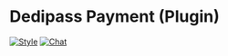 # Dedipass Payment (Plugin)

[![Style](https://github.styleci.io/repos/237846477/shield)](https://github.styleci.io/repos/237846477)
[![Chat](https://img.shields.io/discord/625774284823986183?color=7289da&label=Discord&logo=discord&logoColor=fff&style=flat-square)](https://azuriom.com/discord)
